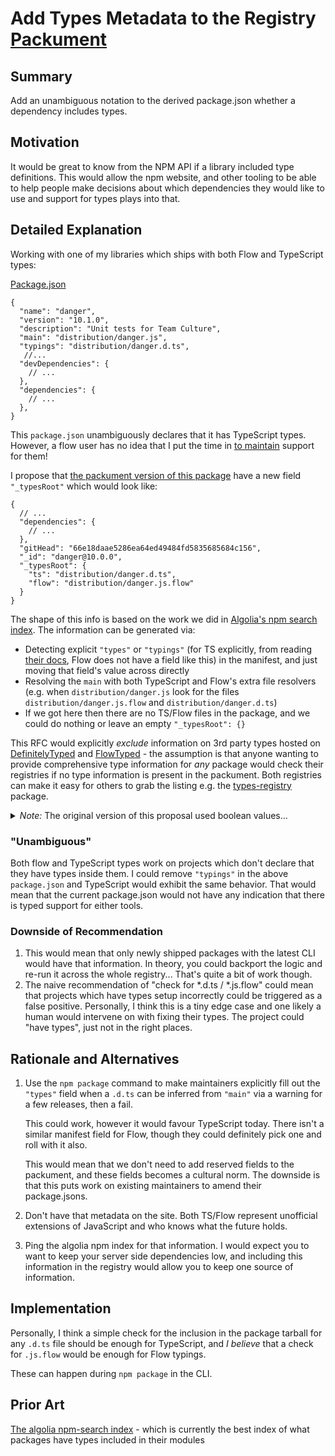 # Add Types Metadata to the Registry [Packument](https://github.com/npm/registry/blob/master/docs/REGISTRY-API.md#package-endpoints)

## Summary

Add an unambiguous notation to the derived package.json whether a dependency includes types.

## Motivation

It would be great to know from the NPM API if a library included type definitions. This would allow the npm website, and other tooling to be able to help people make decisions about which dependencies they would like to use and support for types plays into that.

## Detailed Explanation

Working with one of my libraries which ships with both Flow and TypeScript types:

[Package.json](https://github.com/danger/danger-js/blob/e7d9b6a515eabe0488a5f0ec196319c7fbe479b0/package.json)

```json5
{
  "name": "danger",
  "version": "10.1.0",
  "description": "Unit tests for Team Culture",
  "main": "distribution/danger.js",
  "typings": "distribution/danger.d.ts",
   //... 
  "devDependencies": {
    // ...
  },
  "dependencies": {
    // ...
  },
}
```

This `package.json` unambiguously declares that it has TypeScript types. However, a flow user has no idea that I put the time in [to maintain](https://unpkg.com/browse/danger@10.1.0/distribution/danger.js.flow) support for them!

I propose that [the packument version of this package](https://registry.npmjs.org/danger/10.1.0) have a new field `"_typesRoot"` which would look like:

```json5
{
  // ...
  "dependencies": {
    // ...
  },
  "gitHead": "66e18daae5286ea64ed49484fd5835685684c156",
  "_id": "danger@10.0.0",
  "_typesRoot": {
    "ts": "distribution/danger.d.ts",
    "flow": "distribution/danger.js.flow"
  }
}

```

The shape of this info is based on the work we did in [Algolia's npm search index](https://github.com/algolia/npm-search/pull/346). The information can be generated via:

- Detecting explicit `"types"` or `"typings"` (for TS explicitly, from reading [their docs](https://flow.org/en/docs/declarations/), Flow does not have a field like this) in the manifest, and just moving that field's value across directly
- Resolving the `main` with both TypeScript and Flow's extra file resolvers (e.g. when `distribution/danger.js` look for the files `distribution/danger.js.flow` and `distribution/danger.d.ts`)
- If we got here then there are no TS/Flow files in the package, and we could do nothing or leave an empty `"_typesRoot": {}`

This RFC would explicitly _exclude_ information on 3rd party types hosted on [DefinitelyTyped](https://github.com/DefinitelyTyped/) and [FlowTyped](https://github.com/flow-typed/flow-typed) - the assumption is that anyone wanting to provide comprehensive type information for _any_ package would check their registries if no type information is present in the packument. Both registries can make it easy for others to grab the listing e.g. the [types-registry](https://www.npmjs.com/package/types-registry) package.

<details>
  <summary><i>Note:</i> The original version of this proposal used boolean values...</summary>
    
Which assumed that API clients would do some of the work themselves to get the root of the types:

```json
"_types": {
  "ts": "included",
  "flow": "included"
}
```

We can already do the work ahead of time, and `_typeRoots` is less likely to have conflicts in the registry I imagine.
</details>

### "Unambiguous"

Both flow and TypeScript types work on projects which don't declare that they have types inside them. I could remove `"typings"` in the above `package.json` and TypeScript would exhibit the same behavior. That would mean that the current package.json would not have any indication that there is typed support for either tools.

### Downside of Recommendation

1. This would mean that only newly shipped packages with the latest CLI would have that information. In theory, you could backport the logic and re-run it across the whole registry... That's quite a bit of work though.
1. The naive recommendation of "check for *.d.ts / *.js.flow" could mean that projects which have types setup incorrectly could be triggered as a false positive. Personally, I think this is a tiny edge case and one likely a human would intervene on with fixing their types. The project could "have types", just not in the right places.

## Rationale and Alternatives

1. Use the `npm package` command to make maintainers explicitly fill out the `"types"` field when a `.d.ts` can be inferred from `"main"` via a warning for a few releases, then a fail.  

   This could work, however it would favour TypeScript today. There isn't a similar manifest field for Flow, though they could definitely pick one and roll with it also. 
  
   This would mean that we don't need to add reserved fields to the packument, and these fields becomes a cultural norm. The downside is that this puts work on existing maintainers to amend their package.jsons. 

1. Don't have that metadata on the site. Both TS/Flow represent unofficial extensions of JavaScript and who knows what the future holds.
1. Ping the algolia npm index for that information. I would expect you to want to keep your server side dependencies low, and including this information in the registry would allow you to keep one source of information.

## Implementation

Personally, I think a simple check for the inclusion in the package tarball for any `.d.ts` file should be enough for TypeScript, and _I believe_ that a check for `.js.flow` would be enough for Flow typings. 

These can happen during `npm package` in the CLI.

## Prior Art

[The algolia npm-search index](https://github.com/algolia/npm-search/) - which is currently the best index of what packages have types included in their modules
